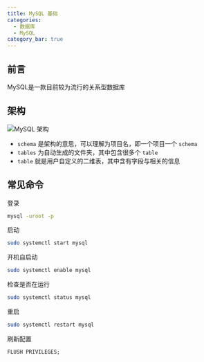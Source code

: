 ```yaml
---
title: MySQL 基础
categories:
  - 数据库
  - MySQL
category_bar: true
---
```


## 前言

MySQL是一款目前较为流行的关系型数据库

## 架构

![MySQL 架构](https://dwj-oss.oss-cn-nanjing.aliyuncs.com/images/202402140034126.png)

- `schema` 是架构的意思，可以理解为项目名，即一个项目一个 `schema`
- `tables` 为自动生成的文件夹，其中包含很多个 `table`
- `table` 就是用户自定义的二维表，其中含有字段与相关的信息

## 常见命令

登录

```bash
mysql -uroot -p
```

启动

```bash
sudo systemctl start mysql
```

开机自启动

```bash
sudo systemctl enable mysql
```

检查是否在运行

```bash
sudo systemctl status mysql
```

重启

```bash
sudo systemctl restart mysql
```

刷新配置

```mysql
FLUSH PRIVILEGES;
```

